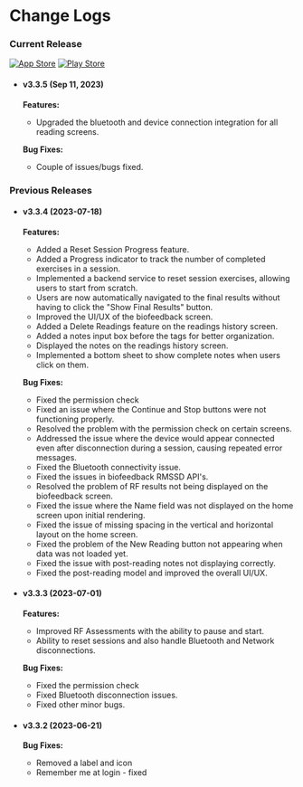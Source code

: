 # Change Logs

### Current Release
[![App Store](https://img.shields.io/badge/App_Store-0D96F6?style=for-the-badge&logo=app-store&logoColor=white)](https://apps.apple.com/us/app/optimal-hrv/id1501292206)
[![Play Store](https://img.shields.io/badge/Google_Play-414141?style=for-the-badge&logo=google-play&logoColor=white)](https://play.google.com/store/apps/details?id=com.optimalhrv.app&hl=en_US&gl=US)

- #### v3.3.5 (Sep 11, 2023)
    **Features:**
    - Upgraded the bluetooth and device connection integration for all reading screens.

    **Bug Fixes:**
    - Couple of issues/bugs fixed.

### Previous Releases

- #### v3.3.4 (2023-07-18)
    **Features:**
    - Added a Reset Session Progress feature.
    - Added a Progress indicator to track the number of completed exercises in a session.
    - Implemented a backend service to reset session exercises, allowing users to start from scratch.
    - Users are now automatically navigated to the final results without having to click the "Show Final Results" button.
    - Improved the UI/UX of the biofeedback screen.
    - Added a Delete Readings feature on the readings history screen.
    - Added a notes input box before the tags for better organization.
    - Displayed the notes on the readings history screen.
    - Implemented a bottom sheet to show complete notes when users click on them.

    **Bug Fixes:**
    - Fixed the permission check
    - Fixed an issue where the Continue and Stop buttons were not functioning properly.
    - Resolved the problem with the permission check on certain screens.
    - Addressed the issue where the device would appear connected even after disconnection during a session, causing repeated error messages.
    - Fixed the Bluetooth connectivity issue.
    - Fixed the issues in biofeedback RMSSD API's.
    - Resolved the problem of RF results not being displayed on the biofeedback screen.
    - Fixed the issue where the Name field was not displayed on the home screen upon initial rendering.
    - Fixed the issue of missing spacing in the vertical and horizontal layout on the home screen.
    - Fixed the problem of the New Reading button not appearing when data was not loaded yet.
    - Fixed the issue with post-reading notes not displaying correctly.
    - Fixed the post-reading model and improved the overall UI/UX.

- #### v3.3.3 (2023-07-01)
    **Features:**
    - Improved RF Assessments with the ability to pause and start.
    - Ability to reset sessions and also handle Bluetooth and Network disconnections.

    **Bug Fixes:**
    - Fixed the permission check
    - Fixed Bluetooth disconnection issues.
    - Fixed other minor bugs.

- #### v3.3.2 (2023-06-21)
    **Bug Fixes:**
    - Removed a label and icon
    - Remember me at login - fixed